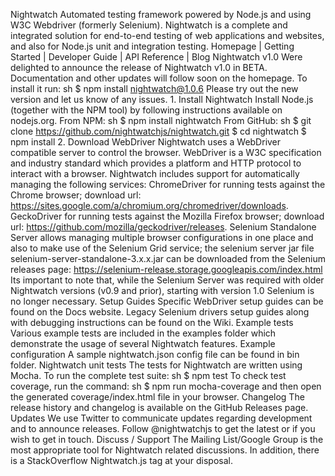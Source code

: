 Nightwatch Automated testing framework powered by Node.js and using W3C Webdriver (formerly Selenium). Nightwatch is a complete and integrated solution for end-to-end testing of web applications and websites, and also for Node.js unit and integration testing. Homepage | Getting Started | Developer Guide | API Reference | Blog Nightwatch v1.0 Were delighted to announce the release of Nightwatch v1.0 in BETA. Documentation and other updates will follow soon on the homepage. To install it run: sh $ npm install nightwatch@1.0.6 Please try out the new version and let us know of any issues. 1. Install Nightwatch Install Node.js (together with the NPM tool) by following instructions available on nodejs.org. From NPM: sh $ npm install nightwatch From GitHub: sh $ git clone https://github.com/nightwatchjs/nightwatch.git $ cd nightwatch $ npm install 2. Download WebDriver Nightwatch uses a WebDriver compatible server to control the browser. WebDriver is a W3C specification and industry standard which provides a platform and HTTP protocol to interact with a browser. Nightwatch includes support for automatically managing the following services: ChromeDriver for running tests against the Chrome browser; download url: https://sites.google.com/a/chromium.org/chromedriver/downloads. GeckoDriver for running tests against the Mozilla Firefox browser; download url: https://github.com/mozilla/geckodriver/releases. Selenium Standalone Server allows managing multiple browser configurations in one place and also to make use of the Selenium Grid service; the selenium server jar file selenium-server-standalone-3.x.x.jar can be downloaded from the Selenium releases page: https://selenium-release.storage.googleapis.com/index.html Its important to note that, while the Selenium Server was required with older Nightwatch versions (v0.9 and prior), starting with version 1.0 Selenium is no longer necessary. Setup Guides Specific WebDriver setup guides can be found on the Docs website. Legacy Selenium drivers setup guides along with debugging instructions can be found on the Wiki. Example tests Various example tests are included in the examples folder which demonstrate the usage of several Nightwatch features. Example configuration A sample nightwatch.json config file can be found in bin folder. Nightwatch unit tests The tests for Nightwatch are written using Mocha. To run the complete test suite: sh $ npm test To check test coverage, run the command: sh $ npm run mocha-coverage and then open the generated coverage/index.html file in your browser. Changelog The release history and changelog is available on the GitHub Releases page. Updates We use Twitter to communicate updates regarding development and to announce releases. Follow @nightwatchjs to get the latest or if you wish to get in touch. Discuss / Support The Mailing List/Google Group is the most appropriate tool for Nightwatch related discussions. In addition, there is a StackOverflow Nightwatch.js tag at your disposal.